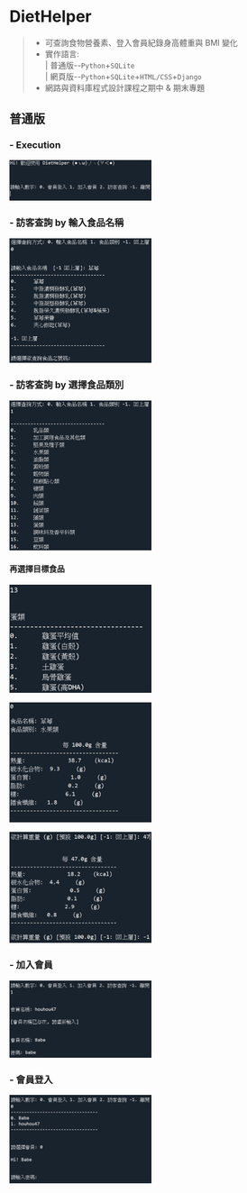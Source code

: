 # DietHelper
> - 可查詢食物營養素、登入會員紀錄身高體重與 BMI 變化 <br>
> - 實作語言: <br>
>| 普通版--`Python`+`SQLite`<br>
>| 網頁版--`Python`+`SQLite`+`HTML/CSS`+`Django`
> - 網路與資料庫程式設計課程之期中 & 期末專題

## 普通版
### - Execution
<img src="photo/initial.png" alt="Cover" width="50%"/> <br>

### - 訪客查詢 by 輸入食品名稱
<img src="photo/查詢0_輸入食品名稱.png" alt="Cover" width="50%"/> <br>

### - 訪客查詢 by 選擇食品類別
<img src="photo/查詢1_選擇食品類別.png" alt="Cover" width="50%"/> <br>
#### 再選擇目標食品
<img src="photo/查詢1_選擇目標食品.png" alt="Cover" width="50%"/> <br>

<img src="photo/預設100g.png" alt="Cover" width="50%"/> <br>

<img src="photo/客製化重量計算.png" alt="Cover" width="50%"/> <br>

### - 加入會員
<img src="photo/註冊會員.png" alt="Cover" width="50%"/> <br>
### - 會員登入
<img src="photo/會員登入.png" alt="Cover" width="50%"/> <br>
